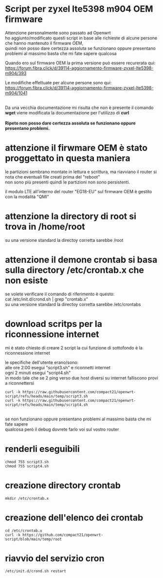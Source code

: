 # Script per zyxel lte5398 m904 OEM firmware

Attenzione personalmente sono passato ad Openwrt
<br/>
ho aggiunto/modificato questi script in base alle richieste di alcune persone che hanno mantenuto il firmware OEM,
<br/>
quindi non posso dare certezza assoluta se funzionano oppure presentano problemi al massimo basta che mi fate sapere qualcosa

Quando ero sul firmware OEM la prima versione può essere recurerata qui:
<br/>
https://forum.fibra.click/d/39114-aggiornamento-firmware-zyxel-lte5398-m904/393

Le modifiche effettuate per alcune persone sono qui:
<br/>
https://forum.fibra.click/d/39114-aggiornamento-firmware-zyxel-lte5398-m904/1041

<br/>
Da una vecchia documentazione mi risulta che non è presente il comando <b>wget</b> viene modificata la documentazione per l'utilizzo di <b>curl</b>
<br/>

<br/>
<b>Ripeto non posso dare certezza assoluta se funzionano oppure presentano problemi.</b>


# attenzione il firwmare OEM è stato proggettato in questa maniera

le partizioni sembrano montate in lettura e scrittura, ma riavviano il router si nota che eventuali file creati prima del "reboot"
<br/>
non sono più presenti quindi le partizioni non sono persistenti.
<br/>

il modulo LTE all'interno del router "EG18-EU" sul firmware OEM è gestito con la modalità "QMI"
<br/>


# attenzione la directory di root si trova in /home/root

su una versione standard la directoy corretta sarebbe /root

# attenzione il demone crontab si basa sulla directory /etc/crontab.x che non esiste

se volete verificare il comando di riferimento è questo:
<br/>
cat /etc/init.d/crond.sh | grep "crontab.x"
<br/>
su una versione standard la directoy corretta sarebbe /etc/crontabs

# download scritps per la riconnessione internet

mi è stato chiesto di creare 2 script la cui funzione di sottofondo è la riconnessione internet
<br/>

le specifiche dell'utente erano/sono:
<br/>
alle ore 2:00 esegui "script3.sh" e riconnetti internet
<br/>
ogni 2 minuti esegui "script4.sh"
<br/>
in modo tale che se 2 ping verso due host diversi su internet falliscono provi a riconnettersi
<br/>


```
curl -k https://raw.githubusercontent.com/compact21/openwrt-script/refs/heads/main/temp/script3.sh
curl -k https://raw.githubusercontent.com/compact21/openwrt-script/refs/heads/main/temp/script4.sh
```

<br/>
se non funzionano oppure presentano problemi al massimo basta che mi fate sapere
<br/>
qualcosa però il debug dovrete farlo voi sul vostro router
<br/>

# renderli eseguibili

```
chmod 755 script3.sh
chmod 755 script4.sh
```

# creazione directory crontab

```
mkdir /etc/crontab.x
```

# creazione dell'elenco dei crontab

```
cd /etc/crontab.x
curl -k https://github.com/compact21/openwrt-script/blob/main/temp/root
```

# riavvio del servizio cron
```
/etc/init.d/crond.sh restart
```
